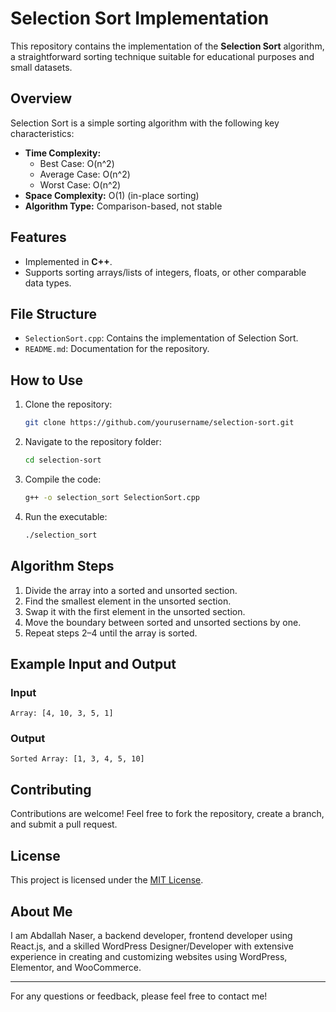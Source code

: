 # Selection Sort Implementation

This repository contains the implementation of the **Selection Sort** algorithm, a straightforward sorting technique suitable for educational purposes and small datasets.

## Overview
Selection Sort is a simple sorting algorithm with the following key characteristics:

- **Time Complexity:**
  - Best Case: O(n^2)
  - Average Case: O(n^2)
  - Worst Case: O(n^2)
- **Space Complexity:** O(1) (in-place sorting)
- **Algorithm Type:** Comparison-based, not stable

## Features
- Implemented in **C++**.
- Supports sorting arrays/lists of integers, floats, or other comparable data types.

## File Structure
- `SelectionSort.cpp`: Contains the implementation of Selection Sort.
- `README.md`: Documentation for the repository.

## How to Use
1. Clone the repository:
   ```bash
   git clone https://github.com/yourusername/selection-sort.git
   ```
2. Navigate to the repository folder:
   ```bash
   cd selection-sort
   ```
3. Compile the code:
   ```bash
   g++ -o selection_sort SelectionSort.cpp
   ```
4. Run the executable:
   ```bash
   ./selection_sort
   ```

## Algorithm Steps
1. Divide the array into a sorted and unsorted section.
2. Find the smallest element in the unsorted section.
3. Swap it with the first element in the unsorted section.
4. Move the boundary between sorted and unsorted sections by one.
5. Repeat steps 2–4 until the array is sorted.

## Example Input and Output
### Input
```plaintext
Array: [4, 10, 3, 5, 1]
```
### Output
```plaintext
Sorted Array: [1, 3, 4, 5, 10]
```

## Contributing
Contributions are welcome! Feel free to fork the repository, create a branch, and submit a pull request.

## License
This project is licensed under the [MIT License](LICENSE).

## About Me
I am Abdallah Naser, a backend developer, frontend developer using React.js, and a skilled WordPress Designer/Developer with extensive experience in creating and customizing websites using WordPress, Elementor, and WooCommerce.

---

For any questions or feedback, please feel free to contact me!
